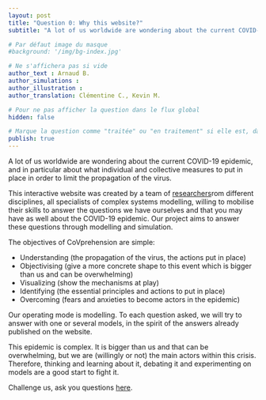 ```yaml
---
layout: post
title: "Question 0: Why this website?"
subtitle: "A lot of us worldwide are wondering about the current COVID-19 epidemic, and in particular about what individual and collective measures to put in place in order to limit the propagation of the virus."

# Par défaut image du masque
#background: '/img/bg-index.jpg'

# Ne s'affichera pas si vide
author_text : Arnaud B.
author_simulations :
author_illustration :
author_translation: Clémentine C., Kevin M.

# Pour ne pas afficher la question dans le flux global
hidden: false

# Marque la question comme "traitée" ou "en traitement" si elle est, dans cette ordre, publiée ou non
publish: true
---
```


A lot of us worldwide are wondering about the current COVID-19 epidemic, and in particular about what  individual and collective measures to put in place in order to limit the propagation of the virus.

This interactive website was created by a team of [researchers](/about)rom different disciplines, all specialists of complex systems modelling, willing to mobilise their skills to answer the questions we have ourselves and that you may have as well about the COVID-19 epidemic. Our project aims to answer these questions through modelling and simulation.

The objectives of CoVprehension are simple:
- Understanding (the propagation of the virus, the actions put in place)
- Objectivising (give a more concrete shape to this event which is bigger than us and can be overwhelming)
- Visualizing (show the mechanisms at play)
- Identifying (the essential principles and actions to put in place)
- Overcoming (fears and anxieties to become actors in the epidemic)

Our operating mode is modelling. To each question asked, we will try to answer with one or several models, in the spirit of the answers already published on the website.

This epidemic is complex. It is bigger than us and that can be overwhelming, but we are (willingly or not) the main actors within this crisis. Therefore, thinking and learning about it, debating it and experimenting on models are a good start to fight it.

Challenge us, ask you questions [here](https://framaforms.org/covprehension-challenge-us-ask-your-questions-1585581105).
